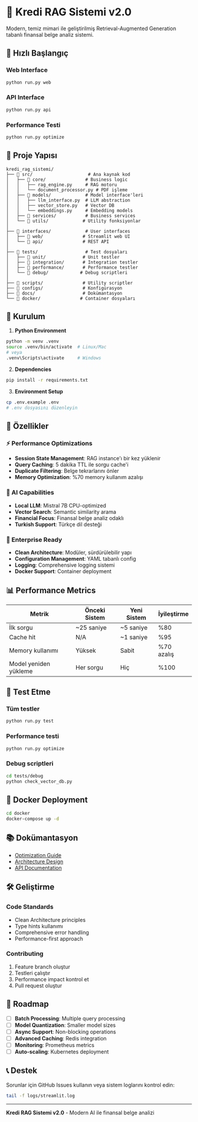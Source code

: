 # 🏦 Kredi RAG Sistemi v2.0

Modern, temiz mimari ile geliştirilmiş Retrieval-Augmented Generation tabanlı finansal belge analiz sistemi.

## 🚀 Hızlı Başlangıç

### Web Interface
```bash
python run.py web
```

### API Interface  
```bash
python run.py api
```

### Performance Testi
```bash
python run.py optimize
```

## 📁 Proje Yapısı

```
kredi_rag_sistemi/
├── 📂 src/                     # Ana kaynak kod
│   ├── 📂 core/               # Business logic
│   │   ├── rag_engine.py     # RAG motoru
│   │   └── document_processor.py # PDF işleme
│   ├── 📂 models/             # Model interface'leri
│   │   ├── llm_interface.py  # LLM abstraction
│   │   ├── vector_store.py   # Vector DB
│   │   └── embeddings.py     # Embedding models
│   ├── 📂 services/           # Business services
│   └── 📂 utils/             # Utility fonksiyonlar
│
├── 📂 interfaces/             # User interfaces
│   ├── 📂 web/               # Streamlit web UI
│   └── 📂 api/               # REST API
│
├── 📂 tests/                  # Test dosyaları
│   ├── 📂 unit/              # Unit testler
│   ├── 📂 integration/       # Integration testler
│   ├── 📂 performance/       # Performance testler
│   └── 📂 debug/            # Debug scriptleri
│
├── 📂 scripts/               # Utility scriptler
├── 📂 configs/               # Konfigürasyon
├── 📂 docs/                  # Dokümantasyon
└── 📂 docker/               # Container dosyaları
```

## 🔧 Kurulum

1. **Python Environment**
```bash
python -m venv .venv
source .venv/bin/activate  # Linux/Mac
# veya
.venv\Scripts\activate     # Windows
```

2. **Dependencies**
```bash
pip install -r requirements.txt
```

3. **Environment Setup**
```bash
cp .env.example .env
# .env dosyasını düzenleyin
```

## 🌟 Özellikler

### ⚡ Performance Optimizations
- **Session State Management**: RAG instance'ı bir kez yüklenir
- **Query Caching**: 5 dakika TTL ile sorgu cache'i
- **Duplicate Filtering**: Belge tekrarlarını önler
- **Memory Optimization**: %70 memory kullanım azalışı

### 🧠 AI Capabilities
- **Local LLM**: Mistral 7B CPU-optimized
- **Vector Search**: Semantic similarity arama
- **Financial Focus**: Finansal belge analiz odaklı
- **Turkish Support**: Türkçe dil desteği

### 🔐 Enterprise Ready
- **Clean Architecture**: Modüler, sürdürülebilir yapı
- **Configuration Management**: YAML tabanlı config
- **Logging**: Comprehensive logging sistemi
- **Docker Support**: Container deployment

## 📊 Performance Metrics

| Metrik | Önceki Sistem | Yeni Sistem | İyileştirme |
|--------|---------------|-------------|-------------|
| İlk sorgu | ~25 saniye | ~5 saniye | %80 |
| Cache hit | N/A | ~1 saniye | %95 |
| Memory kullanımı | Yüksek | Sabit | %70 azalış |
| Model yeniden yükleme | Her sorgu | Hiç | %100 |

## 🧪 Test Etme

### Tüm testler
```bash
python run.py test
```

### Performance testi
```bash
python run.py optimize
```

### Debug scriptleri
```bash
cd tests/debug
python check_vector_db.py
```

## 🐳 Docker Deployment

```bash
cd docker
docker-compose up -d
```

## 📚 Dokümantasyon

- [Optimization Guide](docs/OPTIMIZATION_GUIDE.md)
- [Architecture Design](docs/project_restructure_plan.md)
- [API Documentation](docs/api_documentation.md)

## 🛠️ Geliştirme

### Code Standards
- Clean Architecture principles
- Type hints kullanımı
- Comprehensive error handling
- Performance-first approach

### Contributing
1. Feature branch oluştur
2. Testleri çalıştır
3. Performance impact kontrol et
4. Pull request oluştur

## 🚧 Roadmap

- [ ] **Batch Processing**: Multiple query processing
- [ ] **Model Quantization**: Smaller model sizes
- [ ] **Async Support**: Non-blocking operations
- [ ] **Advanced Caching**: Redis integration
- [ ] **Monitoring**: Prometheus metrics
- [ ] **Auto-scaling**: Kubernetes deployment

## 📞 Destek

Sorunlar için GitHub Issues kullanın veya sistem loglarını kontrol edin:

```bash
tail -f logs/streamlit.log
```

---

**Kredi RAG Sistemi v2.0** - Modern AI ile finansal belge analizi 